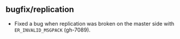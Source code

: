 ## bugfix/replication

* Fixed a bug when replication was broken on the master side with
  `ER_INVALID_MSGPACK` (gh-7089).
